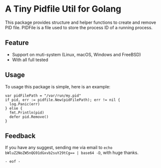 # A Tiny Pidfile Util for Golang

This package provides structure and helper functions to create and remove PID file. 
PIDFile is a file used to store the process ID of a running process.

## Feature

* Support on muti-system (Linux, macOS, Windows and FreeBSD)
* With all full tested

## Usage

To usage this package is simple, here is an example:

```golang
var pidFilePath = "/var/run/my.pid"
if pid, err := pidfile.New(pidFilePath); err != nil {
  log.Panic(err)
} else {
  fmt.Println(pid)
  defer pid.Remove()
}
```

## Feedback

If you have any suggest, sending me via email to `echo bWluZ2NoZW5nQG91dGxvb2suY29tCg== | base64 -D`, with huge thanks.

`- eof -`
